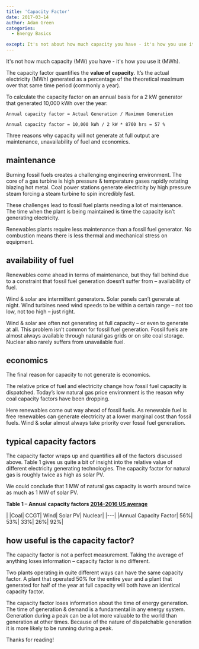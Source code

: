 ```yaml
---
title: 'Capacity Factor'
date: 2017-03-14
author: Adam Green
categories:
  - Energy Basics

except: It's not about how much capacity you have - it's how you use it.
---
```


It's not how much capacity (MW) you have - it's how you use it (MWh).

The capacity factor quantifies the **value of capacity**. It’s the actual electricity (MWh) generated as a percentage of the theoretical maximum over that same time period (commonly a year).

To calculate the capacity factor on an annual basis for a 2 kW generator that generated 10,000 kWh over the year:

```
Annual capacity factor = Actual Generation / Maximum Generation

Annual capacity factor = 10,000 kWh / 2 kW * 8760 hrs = 57 %
```

Three reasons why capacity will not generate at full output are maintenance, unavailability of fuel and economics.

## maintenance

Burning fossil fuels creates a challenging engineering environment. The core of a gas turbine is high pressure & temperature gases rapidly rotating blazing hot metal. Coal power stations generate electricity by high pressure steam forcing a steam turbine to spin incredibly fast.

These challenges lead to fossil fuel plants needing a lot of maintenance. The time when the plant is being maintained is time the capacity isn’t generating electricity.  

Renewables plants require less maintenance than a fossil fuel generator. No combustion means there is less thermal and mechanical stress on equipment.

## availability of fuel

Renewables come ahead in terms of maintenance, but they fall behind due to a constraint that fossil fuel generation doesn’t suffer from – availability of fuel.

Wind & solar are intermittent generators. Solar panels can’t generate at night. Wind turbines need wind speeds to be within a certain range – not too low, not too high – just right.

Wind & solar are often not generating at full capacity – or even to generate at all. This problem isn’t common for fossil fuel generation. Fossil fuels are almost always available through natural gas grids or on site coal storage. Nuclear also rarely suffers from unavailable fuel.

## economics

The final reason for capacity to not generate is economics.

The relative price of fuel and electricity change how fossil fuel capacity is dispatched. Today’s low natural gas price environment is the reason why coal capacity factors have been dropping.

Here renewables come out way ahead of fossil fuels. As renewable fuel is free renewables can generate electricity at a lower marginal cost than fossil fuels. Wind & solar almost always take priority over fossil fuel generation.

## typical capacity factors

The capacity factor wraps up and quantifies all of the factors discussed above.  Table 1 gives us quite a bit of insight into the relative value of different electricity generating technologies. The capacity factor for natural gas is roughly twice as high as solar PV.

We could conclude that 1 MW of natural gas capacity is worth around twice as much as 1 MW of solar PV.

**Table 1 – Annual capacity factors [2014-2016 US average](https://www.eia.gov/electricity/monthly/pdf/epm.pdf)**

| |Coal|	CCGT|	Wind|	Solar PV| Nuclear|
|---|
|Annual Capacity Factor|	56%|	53%|	33%|	26%|	92%|

## how useful is the capacity factor?

The capacity factor is not a perfect measurement. Taking the average of anything loses information – capacity factor is no different.

Two plants operating in quite different ways can have the same capacity factor. A plant that operated 50% for the entire year and a plant that generated for half of the year at full capacity will both have an identical capacity factor.

The capacity factor loses information about the time of energy generation. The time of generation & demand is a fundamental in any energy system.  Generation during a peak can be a lot more valuable to the world than generation at other times. Because of the nature of dispatchable generation it is more likely to be running during a peak.

Thanks for reading!
